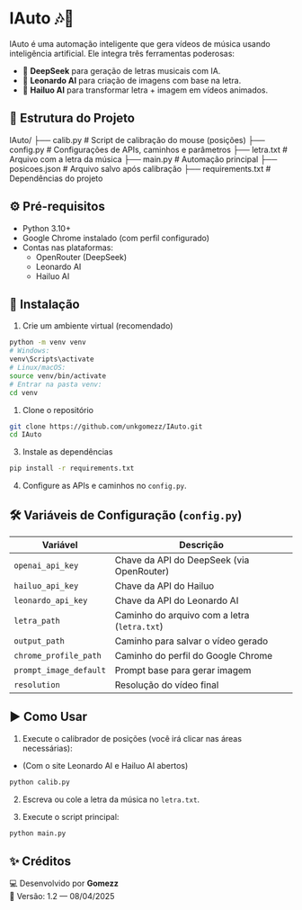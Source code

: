 # IAuto 🎶🤖

IAuto é uma automação inteligente que gera vídeos de música usando inteligência artificial. Ele integra três ferramentas poderosas:

- 🎵 **DeepSeek** para geração de letras musicais com IA.
- 🎨 **Leonardo AI** para criação de imagens com base na letra.
- 🎥 **Hailuo AI** para transformar letra + imagem em vídeos animados.

## 📁 Estrutura do Projeto

IAuto/
├── calib.py            # Script de calibração do mouse (posições)
├── config.py           # Configurações de APIs, caminhos e parâmetros
├── letra.txt           # Arquivo com a letra da música
├── main.py             # Automação principal
├── posicoes.json       # Arquivo salvo após calibração
├── requirements.txt    # Dependências do projeto

## ⚙️ Pré-requisitos

- Python 3.10+
- Google Chrome instalado (com perfil configurado)
- Contas nas plataformas:
  - OpenRouter (DeepSeek)
  - Leonardo AI
  - Hailuo AI

## 🔧 Instalação

1. Crie um ambiente virtual (recomendado)
```bash
python -m venv venv
# Windows:
venv\Scripts\activate
# Linux/macOS:
source venv/bin/activate
# Entrar na pasta venv:
cd venv
```

1. Clone o repositório
```bash
git clone https://github.com/unkgomezz/IAuto.git
cd IAuto
```

3. Instale as dependências
```bash
pip install -r requirements.txt
```

4. Configure as APIs e caminhos no `config.py`.

## 🛠️ Variáveis de Configuração (`config.py`)

| Variável                | Descrição |
|-------------------------|----------|
| `openai_api_key`        | Chave da API do DeepSeek (via OpenRouter) |
| `hailuo_api_key`        | Chave da API do Hailuo |
| `leonardo_api_key`      | Chave da API do Leonardo AI |
| `letra_path`            | Caminho do arquivo com a letra (`letra.txt`) |
| `output_path`           | Caminho para salvar o vídeo gerado |
| `chrome_profile_path`   | Caminho do perfil do Google Chrome |
| `prompt_image_default`  | Prompt base para gerar imagem |
| `resolution`            | Resolução do vídeo final |

## ▶️ Como Usar

1. Execute o calibrador de posições (você irá clicar nas áreas necessárias):
- (Com o site Leonardo AI e Hailuo AI abertos)
```bash
python calib.py
```
2. Escreva ou cole a letra da música no `letra.txt`.

3. Execute o script principal:
```bash
python main.py
```

## ✨ Créditos

💻 Desenvolvido por **Gomezz**  
📅 Versão: 1.2 — 08/04/2025